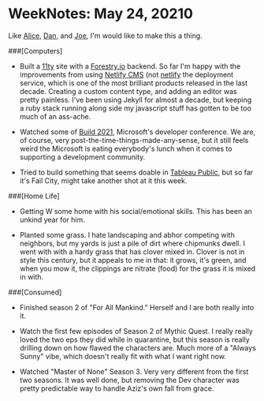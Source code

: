 # WeekNotes: May 24, 20210

Like [Alice](https://alicebartlett.co.uk/blog/weaknotes), [Dan](https://danmall.com/weeknotes/2021-05-23/), and [Joe](https://www.builtwith.coffee/blog/1), I'm would like to make this a thing.

###[Computers]

- Built a [11ty](https://www.11ty.dev) site with a [Forestry.io](https://forestry.io) backend. So far I'm happy with the improvements from using [Netlify CMS](https://www.netlifycms.org) (not [netlify](https://www.netlify.com) the deployment service, which is one of the most brilliant products released in the last decade. Creating a custom content type, and adding an editor was pretty painless. I've been using Jekyll for almost a decade, but keeping a ruby stack running along side my javascript stuff has gotten to be too much of an ass-ache.

- Watched some of [Build 2021](https://mybuild.microsoft.com/home), Microsoft's developer conference. We are, of course, very post-the-time-things-made-any-sense, but it still feels weird the Microsoft is eating everybody's lunch when it comes to supporting a development community.

- Tried to build something that seems doable in [Tableau Public](https://public.tableau.com/s/), but so far it's Fail City, might take another shot at it this week.  

###[Home Life]

- Getting W some home with his social/emotional skills. This has been an unkind year for him.

- Planted some grass. I hate landscaping and abhor competing with neighbors, but my yards is just a pile of dirt where chipmunks dwell. I went with with a hardy grass that has clover mixed in. Clover is not in style this century, but it appeals to me in that: it grows, it's green, and when you mow it, the clippings are nitrate (food) for the grass it is mixed in with.

###[Consumed]
- Finished season 2 of "For All Mankind." Herself and I are both really into it.

- Watch the first few episodes of Season 2 of Mythic Quest. I really really loved the two eps they did while in quarantine, but this season is really drilling down on how flawed the characters are. Much more of a "Always Sunny" vibe, which doesn't really fit with what I want right now.

- Watched "Master of None" Season 3. Very very different from the first two seasons. It was well done, but removing the Dev character was pretty predictable way to handle Aziz's own fall from grace.

